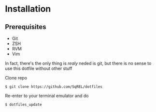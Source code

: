 Installation
============

Prerequisites
-------------

* Git
* ZSH
* RVM
* Vim

In fact, there's the only thing is _realy_ neded is git, but there is no sense to use
this dotfile without other stuff

Clone repo

``` bash-session
$ git clone https://github.com/SqREL/dotfiles
```

Re-enter to your terminal emulator and do

``` bash-session
$ dotfiles_update
```
